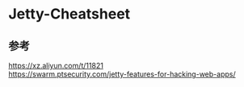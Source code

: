 # Jetty-Cheatsheet
## 参考
https://xz.aliyun.com/t/11821  
https://swarm.ptsecurity.com/jetty-features-for-hacking-web-apps/